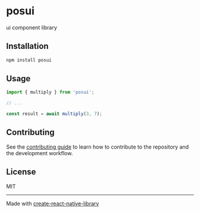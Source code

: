 # posui

ui component library 

## Installation

```sh
npm install posui
```

## Usage

```js
import { multiply } from 'posui';

// ...

const result = await multiply(3, 7);
```

## Contributing

See the [contributing guide](CONTRIBUTING.md) to learn how to contribute to the repository and the development workflow.

## License

MIT

---

Made with [create-react-native-library](https://github.com/callstack/react-native-builder-bob)
